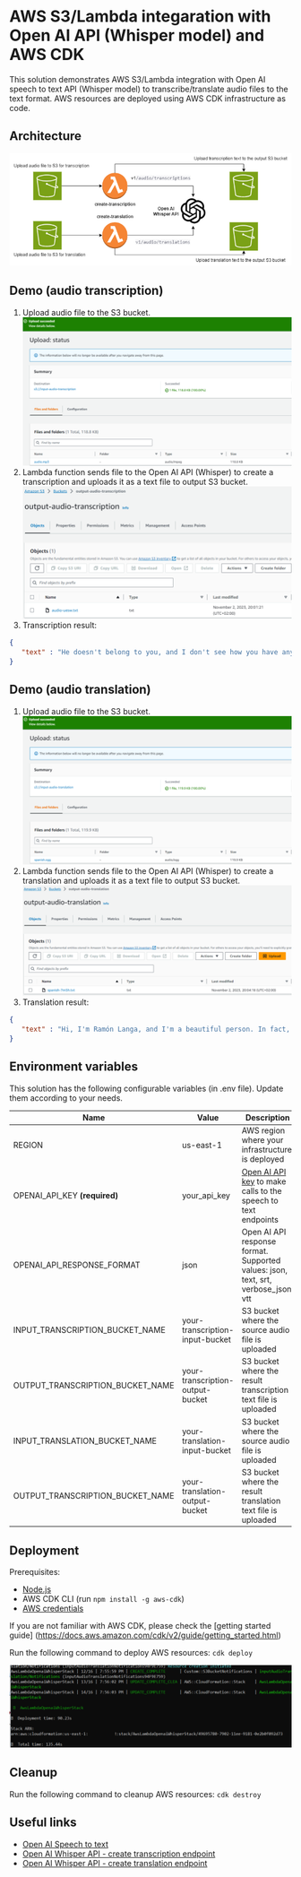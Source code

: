 # AWS S3/Lambda integaration with Open AI API (Whisper model) and AWS CDK
This solution demonstrates AWS S3/Lambda integration with Open AI speech to text API (Whisper model) to transcribe/translate audio files to the text format. AWS resources are deployed using AWS CDK infrastructure as code.

## Architecture
![Architecture](/docs/architecture.png)

## Demo (audio transcription)
1. Upload audio file to the S3 bucket.
![upload_audio_transcription](/docs/upload_audio_transcription.png)
2. Lambda function sends file to the Open AI API (Whisper) to create a transcription and uploads it as a text file to output S3 bucket.
![result_transcription_text](/docs/result_transcription_text.png)
3. Transcription result:
```json
{
   "text" : "He doesn't belong to you, and I don't see how you have anything to do with what is be his power yet. He's heaped us all in that from the stage to you. Be fine."
}
```

## Demo (audio translation)
1. Upload audio file to the S3 bucket.
![upload_audio_transcription](/docs/upload_audio_translation.png)
2. Lambda function sends file to the Open AI API (Whisper) to create a translation and uploads it as a text file to output S3 bucket.
![result_transcription_text](/docs/result_translation_text.png)
3. Translation result:
```json
{
   "text" : "Hi, I'm Ramón Langa, and I'm a beautiful person. In fact, I bring home everything I win. Besides, I'm the best speaker in the world. That's it."
}
```

## Environment variables

This solution has the following configurable variables (in .env file). Update them according to your needs.


| Name | Value | Description |
|--|--|--|
| REGION | us-east-1 | AWS region where your infrastructure is deployed |
| OPENAI_API_KEY **(required)** | your_api_key | [Open AI API key](https://help.openai.com/en/articles/4936850-where-do-i-find-my-secret-api-key) to make calls to the speech to text endpoints  |
| OPENAI_API_RESPONSE_FORMAT| json | Open AI API response format. Supported values: json, text, srt, verbose_json, vtt |
| INPUT_TRANSCRIPTION_BUCKET_NAME | your-transcription-input-bucket | S3 bucket where the source audio file is uploaded |
| OUTPUT_TRANSCRIPTION_BUCKET_NAME | your-transcription-output-bucket | S3 bucket where the result transcription text file is uploaded |
| INPUT_TRANSLATION_BUCKET_NAME| your-translation-input-bucket | S3 bucket where the source audio file is uploaded |
| OUTPUT_TRANSCRIPTION_BUCKET_NAME | your-translation-output-bucket | S3 bucket where the result translation text file is uploaded |


## Deployment

Prerequisites:
- [Node.js](https://nodejs.org/en/download)
- AWS CDK CLI (run `npm install -g aws-cdk`)
- [AWS credentials](https://docs.aws.amazon.com/cdk/v2/guide/getting_started.html#getting_started_auth)

If you are not familiar with AWS CDK, please check the [getting started guide] (https://docs.aws.amazon.com/cdk/v2/guide/getting_started.html)

Run the following command to deploy AWS resources:
`cdk deploy`

![CDK deployment successful](/docs/cdk_deployment.png)

## Cleanup

Run the following command to cleanup AWS resources:
`cdk destroy`

## Useful links
- [Open AI Speech to text](https://platform.openai.com/docs/guides/speech-to-text)
- [Open AI Whisper API - create transcription endpoint](https://platform.openai.com/docs/api-reference/audio/createTranscription)
- [Open AI Whisper API - create translation endpoint](https://platform.openai.com/docs/api-reference/audio/createTranslation)